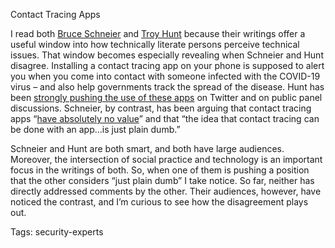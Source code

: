 Contact Tracing Apps

I read both [Bruce Schneier][Schneier] and [Troy Hunt][Hunt] because their writings offer a useful window into how technically literate persons perceive technical issues. That window becomes especially revealing when Schneier and Hunt disagree. Installing a contact tracing app on your phone is supposed to alert you when you come into contact with someone infected with the COVID-19 virus – and also help governments track the spread of the disease. Hunt has been [strongly pushing the use of these apps][for] on Twitter and on public panel discussions. Schneier, by contrast, has been arguing that contact tracing apps “[have absolutely no value][against]” and that “the idea that contact tracing can be done with an app...is just plain dumb.”

Schneier and Hunt are both smart, and both have large audiences. Moreover, the intersection of social practice and technology is an important focus in the writings of both. So, when one of them is pushing a position that the other considers “just plain dumb” I take notice. So far, neither has directly addressed comments by the other. Their audiences, however, have noticed the contrast, and I’m curious to see how the disagreement plays out.

[Schneier]: https://www.schneier.com/blog/about/
[Hunt]: https://www.troyhunt.com/about/
[against]: https://www.schneier.com/blog/archives/2020/05/me_on_covad-19_.html
[for]: https://www.troyhunt.com/covidsafe-app-teardown-panel-discussion/

Tags: security-experts

